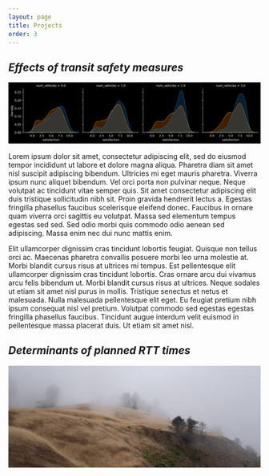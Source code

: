 ```yaml
---
layout: page
title: Projects
order: 3
---
```


## *Effects of transit safety measures*

![sat-pic](assets/images/sat_crime_veh.jpg)

Lorem ipsum dolor sit amet, consectetur adipiscing elit, sed do eiusmod tempor incididunt ut labore et dolore magna aliqua. Pharetra diam sit amet nisl suscipit adipiscing bibendum. Ultricies mi eget mauris pharetra. Viverra ipsum nunc aliquet bibendum. Vel orci porta non pulvinar neque. Neque volutpat ac tincidunt vitae semper quis. Sit amet consectetur adipiscing elit duis tristique sollicitudin nibh sit. Proin gravida hendrerit lectus a. Egestas fringilla phasellus faucibus scelerisque eleifend donec. Faucibus in ornare quam viverra orci sagittis eu volutpat. Massa sed elementum tempus egestas sed sed. Sed odio morbi quis commodo odio aenean sed adipiscing. Massa enim nec dui nunc mattis enim.

Elit ullamcorper dignissim cras tincidunt lobortis feugiat. Quisque non tellus orci ac. Maecenas pharetra convallis posuere morbi leo urna molestie at. Morbi blandit cursus risus at ultrices mi tempus. Est pellentesque elit ullamcorper dignissim cras tincidunt lobortis. Cras ornare arcu dui vivamus arcu felis bibendum ut. Morbi blandit cursus risus at ultrices. Neque sodales ut etiam sit amet nisl purus in mollis. Tristique senectus et netus et malesuada. Nulla malesuada pellentesque elit eget. Eu feugiat pretium nibh ipsum consequat nisl vel pretium. Volutpat commodo sed egestas egestas fringilla phasellus faucibus. Tincidunt augue interdum velit euismod in pellentesque massa placerat duis. Ut etiam sit amet nisl.


## *Determinants of planned RTT times*

![random-pic](assets/images/cal.jpg)